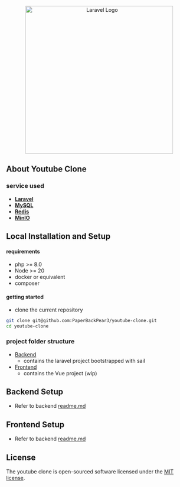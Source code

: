 <p align="center"><a href="https://laravel.com" target="_blank"><img src="https://raw.githubusercontent.com/laravel/art/master/logo-lockup/5%20SVG/2%20CMYK/1%20Full%20Color/laravel-logolockup-cmyk-red.svg" width="400" alt="Laravel Logo"></a></p>


## About Youtube Clone

### service used

- **[Laravel]()**
- **[MySQL]()**
- **[Redis]()**
- **[MinIO]()**

## Local Installation and Setup
#### requirements
- php >= 8.0
- Node >= 20
- docker or equivalent
- composer
#### getting started
- clone the current repository
```sh
git clone git@github.com:PaperBackPear3/youtube-clone.git
cd youtube-clone
```

### project folder structure

- [Backend](/backend/)
    - contains the laravel project bootstrapped with sail
- [Frontend](/frontend)
    - contains the Vue project (wip)

## Backend Setup
- Refer to backend [readme.md](/backend/README.md)
## Frontend Setup
- Refer to backend [readme.md](/backend/README.md)

## License

The youtube clone is open-sourced software licensed under the [MIT license](https://opensource.org/licenses/MIT).
